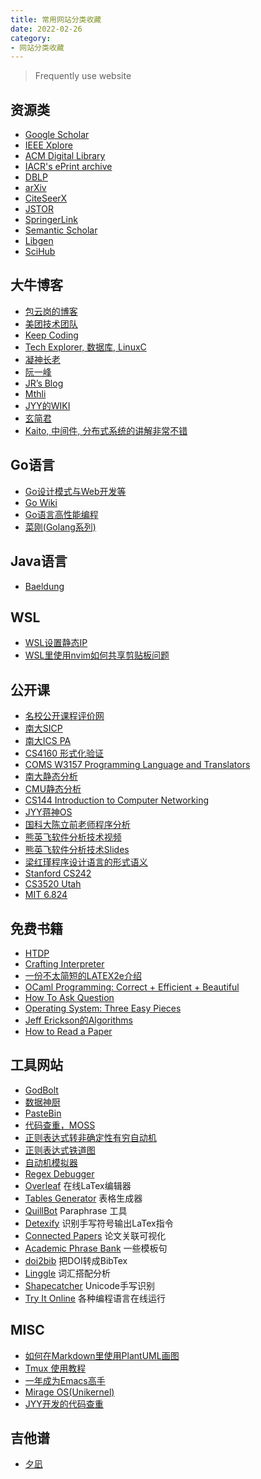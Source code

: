 ```yaml
---
title: 常用网站分类收藏
date: 2022-02-26
category:
- 网站分类收藏
---
```


> Frequently use website

<!-- more -->

## 资源类

- [Google Scholar](https://scholar.google.com/)
- [IEEE Xplore](https://ieeexplore.ieee.org/Xplore/home.jsp)
- [ACM Digital Library](https://dl.acm.org/)
- [IACR's ePrint archive](https://eprint.iacr.org/)
- [DBLP](https://dblp.uni-trier.de/)
- [arXiv](https://arxiv.org/)
- [CiteSeerX](http://citeseer.ist.psu.edu/index)
- [JSTOR](https://www.jstor.org/)
- [SpringerLink](https://link.springer.com/)
- [Semantic Scholar](https://www.semanticscholar.org/)
- [Libgen](https://libgen.is/)
- [SciHub](https://sci-hub.hkvisa.net/)

## 大牛博客

- [包云岗的博客](https://blog.sciencenet.cn/home.php?mod=space&uid=414166)
- [美团技术团队](https://tech.meituan.com/)
- [Keep Coding](https://liujiacai.net/)
- [Tech Explorer, 数据库, LinuxC](https://byronhe.com/)
- [凝神长老](https://www.jxtxzzw.com/)
- [阮一峰](http://www.ruanyifeng.com/blog/)
- [JR’s Blog](https://willendless.github.io/)
- [Mthli](https://mthli.xyz/)
- [JYY的WIKI](http://jyywiki.cn)
- [玄简君](https://ksqsf.moe/)
- [Kaito, 中间件, 分布式系统的讲解非常不错](http://kaito-kidd.com/)

## Go语言

- [Go设计模式与Web开发等](https://zhuanlan.zhihu.com/mohuishou)
- [Go Wiki](https://github.com/golang/go/wiki)
- [Go语言高性能编程](https://geektutu.com/post/high-performance-go.html)
- [菜刚(Golang系列)](https://i6448038.github.io/)

## Java语言

- [Baeldung](https://www.baeldung.com/)

## WSL

- [WSL设置静态IP](https://github.com/microsoft/WSL/issues/4210)
- [WSL里使用nvim如何共享剪贴板问题](https://github.com/neovim/neovim/wiki/FAQ#how-to-use-the-windows-clipboard-from-wsl)

## 公开课

- [名校公开课程评价网](https://conanhujinming.github.io/comments-for-awesome-courses/index.html)
- [南大SICP](https://nju-sicp.bitbucket.io/)
- [南大ICS PA](https://nju-projectn.github.io/ics-pa-gitbook/ics2021/index.html)
- [CS4160 形式化验证](https://www.cs.cornell.edu/courses/cs4160/2020sp/)
- [COMS W3157 Programming Language and Translators](http://www.cs.columbia.edu/~sedwards/classes/2021/4115-spring/)
- [南大静态分析](https://pascal-group.bitbucket.io/teaching.html)
- [CMU静态分析](http://www.cs.cmu.edu/~aldrich/courses/17-355-18sp/)
- [CS144 Introduction to Computer Networking](https://cs144.github.io/)
- [JYY蒋神OS](http://jyywiki.cn/OS/2022/)
- [国科大陈立前老师程序分析](https://www.educoder.net/classrooms/78obntkf/announcement)
- [熊英飞软件分析技术视频](https://liveclass.org.cn/cloudCourse/#/courseDetail/8mI06L2eRqk8GcsW)
- [熊英飞软件分析技术Slides](https://xiongyingfei.github.io/SA/2021/main.htm)
- [梁红瑾程序设计语言的形式语义](https://cs.nju.edu.cn/hongjin/teaching/semantics2020/index.htm)
- [Stanford CS242](https://stanford-cs242.github.io/f19/)
- [CS3520 Utah](https://my.eng.utah.edu/~cs3520/index.html)
- [MIT 6.824](https://pdos.csail.mit.edu/6.824/)

## 免费书籍

- [HTDP](https://htdp.org/2022-2-9/Book/index.html)
- [Crafting Interpreter](https://craftinginterpreters.com/)
- [一份不太简短的LATEX2e介绍](http://mirrors.ctan.org/info/lshort/chinese/lshort-zh-cn.pdf)
- [OCaml Programming: Correct + Efficient + Beautiful](https://cs3110.github.io/textbook/cover.html)
- [How To Ask Question](https://github.com/ryanhanwu/How-To-Ask-Questions-The-Smart-Way/blob/main/README-zh_CN.md)
- [Operating System: Three Easy Pieces](https://pages.cs.wisc.edu/~remzi/OSTEP/)
- [Jeff Erickson的Algorithms](http://jeffe.cs.illinois.edu/teaching/algorithms/)
- [How to Read a Paper](http://www.mohu.org/info/lshort-cn.pdf)

## 工具网站

- [GodBolt](https://gcc.godbolt.org/)
- [数据神厨](https://gchq.github.io/CyberChef/)
- [PasteBin](https://paste.ofcode.org/)
- [代码查重，MOSS](https://theory.stanford.edu/~aiken/moss/)
- [正则表达式转非确定性有穷自动机](https://cyberzhg.github.io/toolbox/regex2nfa)
- [正则表达式铁道图](https://jex.im/regulex/#!flags=&re=%5E(a%7Cb)*%24)
- [自动机模拟器](https://ivanzuzak.info/noam/webapps/fsm_simulator/)
- [Regex Debugger](https://regex101.com/)
- [Overleaf](https://www.overleaf.com/) 在线LaTex编辑器
- [Tables Generator](https://www.tablesgenerator.com/) 表格生成器
- [QuillBot](https://quillbot.com/) Paraphrase 工具
- [Detexify](http://detexify.kirelabs.org/classify.html) 识别手写符号输出LaTex指令
- [Connected Papers](https://www.connectedpapers.com/) 论文关联可视化
- [Academic Phrase Bank](https://www.phrasebank.manchester.ac.uk/) 一些模板句
- [doi2bib](https://www.doi2bib.org/) 把DOI转成BibTex
- [Linggle](https://linggle.com/) 词汇搭配分析
- [Shapecatcher](https://shapecatcher.com/) Unicode手写识别
- [Try It Online](https://tio.run/#) 各种编程语言在线运行

## MISC

- [如何在Markdown里使用PlantUML画图](https://blog.csdn.net/Honnyee/article/details/115243923)
- [Tmux 使用教程](http://www.ruanyifeng.com/blog/2019/10/tmux.html)
- [一年成为Emacs高手](https://github.com/redguardtoo/mastering-emacs-in-one-year-guide/blob/master/guide-zh.org)
- [Mirage OS(Unikernel)](https://docs.mirage.io/index.html)
- [JYY开发的代码查重](https://zhuanlan.zhihu.com/p/40568346)

## 吉他谱

- [夕凪](https://www.jitashe.org/tab/1335995/)

